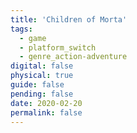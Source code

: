```yaml
---
title: 'Children of Morta'
tags:
  - game
  - platform_switch
  - genre_action-adventure
digital: false
physical: true
guide: false
pending: false
date: 2020-02-20
permalink: false
---
```

